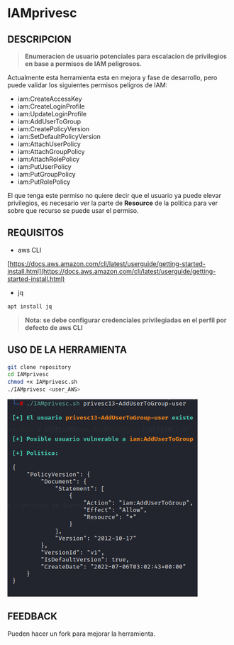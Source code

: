 # IAMprivesc

## DESCRIPCION

> **Enumeracion de usuario potenciales para escalacion de privilegios en base a permisos de IAM peligrosos.**

Actualmente esta herramienta esta en mejora y fase de desarrollo, pero puede validar los siguientes permisos peligros de IAM:

- iam:CreateAccessKey
- iam:CreateLoginProfile
- iam:UpdateLoginProfile
- iam:AddUserToGroup
- iam:CreatePolicyVersion
- iam:SetDefaultPolicyVersion
- iam:AttachUserPolicy
- iam:AttachGroupPolicy
- iam:AttachRolePolicy
- iam:PutUserPolicy
- iam:PutGroupPolicy
- iam:PutRolePolicy

El que tenga este permiso no quiere decir que el usuario ya puede elevar privilegios, es necesario ver la parte de **Resource** de la politica para ver sobre que recurso se puede usar el permiso.

## REQUISITOS

- aws CLI

[https://docs.aws.amazon.com/cli/latest/userguide/getting-started-install.html](https://docs.aws.amazon.com/cli/latest/userguide/getting-started-install.html)

- jq

```bash
apt install jq
```

> **Nota: se debe configurar credenciales privilegiadas en el perfil por defecto de aws CLI**

## USO DE LA HERRAMIENTA

```bash
git clone repository
cd IAMprivesc
chmod +x IAMprivesc.sh
./IAMprivesc <user_AWS>
```

![privesc](/images/privesc.png)

## FEEDBACK

Pueden hacer un fork para mejorar la herramienta. 

        